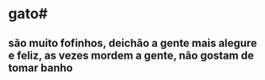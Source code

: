 # gato#
## são muito fofinhos, deichão a gente mais alegure e feliz, as vezes mordem a gente, não gostam de tomar banho
